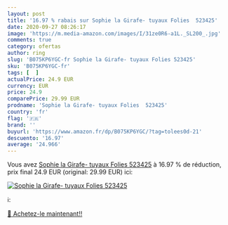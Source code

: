 ```yaml
---
layout: post
title: '16.97 % rabais sur Sophie la Girafe- tuyaux Folies  523425'
date: 2020-09-27 08:26:17
image: 'https://m.media-amazon.com/images/I/31ze0R6-a1L._SL200_.jpg'
comments: true
category: ofertas
author: ring
slug: 'B075KP6YGC-fr Sophie la Girafe- tuyaux Folies 523425'
sku: 'B075KP6YGC-fr'
tags: [  ]
actualPrice: 24.9 EUR
currency: EUR
price: 24.9
comparePrice: 29.99 EUR
prodname: 'Sophie la Girafe- tuyaux Folies  523425'
country: 'fr'
flag: '🇫🇷'
brand: ''
buyurl: 'https://www.amazon.fr/dp/B075KP6YGC/?tag=tolees0d-21'
descuento: '16.97'
average: '24.966'
---
```


Vous avez [Sophie la Girafe- tuyaux Folies  523425](https://www.amazon.fr/dp/B075KP6YGC/?tag=tolees0d-21)  à  16.97 % de réduction, prix final  24.9 EUR (original: 29.99 EUR) ici:

[![Sophie la Girafe- tuyaux Folies  523425](https://m.media-amazon.com/images/I/31ze0R6-a1L._SL200_.jpg)](https://www.amazon.fr/dp/B075KP6YGC/?tag=tolees0d-21)

ℹ️:


[🛒 Achetez-le maintenant!!](https://www.amazon.fr/dp/B075KP6YGC/?tag=tolees0d-21)
